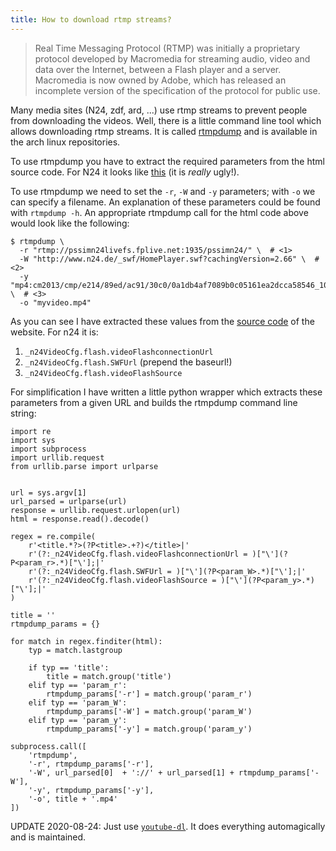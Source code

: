 ```yaml
---
title: How to download rtmp streams?
---
```


> Real Time Messaging Protocol (RTMP) was initially a proprietary protocol
> developed by Macromedia for streaming audio, video and data over the Internet,
> between a Flash player and a server. Macromedia is now owned by Adobe, which has
> released an incomplete version of the specification of the protocol for public
> use.

Many media sites (N24, zdf, ard, ...) use rtmp streams to prevent people from
downloading the videos. Well, there is a little command line tool which allows
downloading rtmp streams. It is called
[rtmpdump](https://www.archlinux.org/packages/?name=rtmpdump) and is available in
the arch linux repositories.

To use rtmpdump you have to extract the required parameters from the html source
code. For N24 it looks like [this](/2014-09-22-n24-source.txt) (it is *really* ugly!).


To use rtmpdump we need to set the `-r`, `-W` and `-y` parameters; with `-o` we
can specify a filename. An explanation of these parameters could be found with
`rtmpdump -h`. An appropriate rtmpdump call for the html code above would look
like the following:

```
$ rtmpdump \
  -r "rtmp://pssimn24livefs.fplive.net:1935/pssimn24/" \  # <1>
  -W "http://www.n24.de/_swf/HomePlayer.swf?cachingVersion=2.66" \  # <2>
  -y "mp4:cm2013/cmp/e214/89ed/ac91/30c0/0a1db4af7089b0c05161ea2dcca58546_1000.mp4" \  # <3>
  -o "myvideo.mp4"
```

As you can see I have extracted these values from the
[source code](http://pastebin.com/raw.php?i=brF5DvUL) of the website. For n24 it
is:

1. `_n24VideoCfg.flash.videoFlashconnectionUrl`
2. `_n24VideoCfg.flash.SWFUrl` (prepend the baseurl!)
3. `_n24VideoCfg.flash.videoFlashSource`

For simplification I have written a little python wrapper which extracts these
parameters from a given URL and builds the rtmpdump command line string:

```
import re
import sys
import subprocess
import urllib.request
from urllib.parse import urlparse


url = sys.argv[1]
url_parsed = urlparse(url)
response = urllib.request.urlopen(url)
html = response.read().decode()

regex = re.compile(
    r'<title.*?>(?P<title>.+?)</title>|'
    r'(?:_n24VideoCfg.flash.videoFlashconnectionUrl = )["\'](?P<param_r>.*)["\'];|'
    r'(?:_n24VideoCfg.flash.SWFUrl = )["\'](?P<param_W>.*)["\'];|'
    r'(?:_n24VideoCfg.flash.videoFlashSource = )["\'](?P<param_y>.*)["\'];|'
)

title = ''
rtmpdump_params = {}

for match in regex.finditer(html):
    typ = match.lastgroup

    if typ == 'title':
        title = match.group('title')
    elif typ == 'param_r':
        rtmpdump_params['-r'] = match.group('param_r')
    elif typ == 'param_W':
        rtmpdump_params['-W'] = match.group('param_W')
    elif typ == 'param_y':
        rtmpdump_params['-y'] = match.group('param_y')

subprocess.call([
    'rtmpdump',
    '-r', rtmpdump_params['-r'],
    '-W', url_parsed[0]  + '://' + url_parsed[1] + rtmpdump_params['-W'],
    '-y', rtmpdump_params['-y'],
    '-o', title + '.mp4'
])
```

UPDATE 2020-08-24: Just use [`youtube-dl`](https://ytdl-org.github.io/youtube-dl/). It does everything automagically and is maintained.
